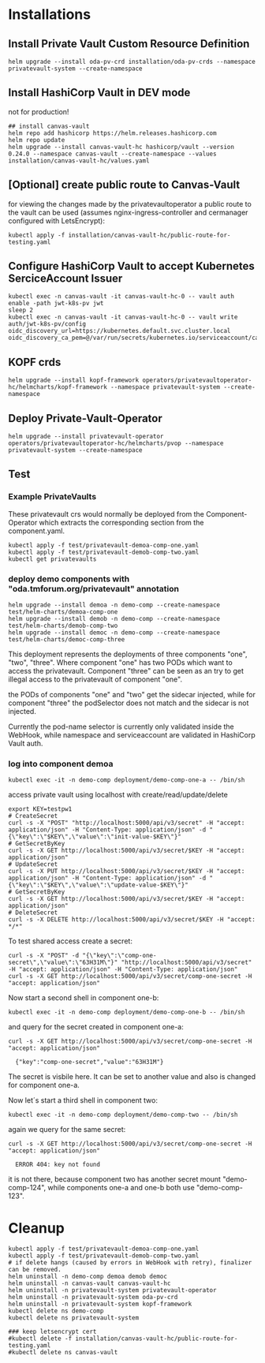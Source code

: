 # Installations

## Install Private Vault Custom Resource Definition

```
helm upgrade --install oda-pv-crd installation/oda-pv-crds --namespace privatevault-system --create-namespace
```

## Install HashiCorp Vault in DEV mode

not for production!

```
## install canvas-vault
helm repo add hashicorp https://helm.releases.hashicorp.com
helm repo update
helm upgrade --install canvas-vault-hc hashicorp/vault --version 0.24.0 --namespace canvas-vault --create-namespace --values installation/canvas-vault-hc/values.yaml
```

## [Optional] create public route to Canvas-Vault

for viewing the changes made by the privatevaultoperator a public route to the vault can be used 
(assumes nginx-ingress-controller and cermanager configured with LetsEncrypt):

```
kubectl apply -f installation/canvas-vault-hc/public-route-for-testing.yaml
```

## Configure HashiCorp Vault to accept Kubernetes SerciceAccount Issuer

```
kubectl exec -n canvas-vault -it canvas-vault-hc-0 -- vault auth enable -path jwt-k8s-pv jwt
sleep 2
kubectl exec -n canvas-vault -it canvas-vault-hc-0 -- vault write auth/jwt-k8s-pv/config oidc_discovery_url=https://kubernetes.default.svc.cluster.local oidc_discovery_ca_pem=@/var/run/secrets/kubernetes.io/serviceaccount/ca.crt
```

## KOPF crds

```
helm upgrade --install kopf-framework operators/privatevaultoperator-hc/helmcharts/kopf-framework --namespace privatevault-system --create-namespace
```



## Deploy Private-Vault-Operator

```
helm upgrade --install privatevault-operator operators/privatevaultoperator-hc/helmcharts/pvop --namespace privatevault-system --create-namespace
```


## Test


### Example PrivateVaults

These privatevault crs would normally be deployed from the Component-Operator which extracts the corresponding section from the component.yaml.

```
kubectl apply -f test/privatevault-demoa-comp-one.yaml
kubectl apply -f test/privatevault-demob-comp-two.yaml
kubectl get privatevaults
```

### deploy demo components with "oda.tmforum.org/privatevault" annotation

```
helm upgrade --install demoa -n demo-comp --create-namespace test/helm-charts/demoa-comp-one
helm upgrade --install demob -n demo-comp --create-namespace test/helm-charts/demob-comp-two
helm upgrade --install democ -n demo-comp --create-namespace test/helm-charts/democ-comp-three
```

This deployment represents the deployments of three components "one", "two", "three".
Where component "one" has two PODs which want to access the privatevault.
Component "three" can be seen as an try to get illegal access to the privatevault of component "one".

the PODs of components "one" and "two" get the sidecar injected, 
while for component "three" the podSelector does not match and the sidecar is not injected.

Currently the pod-name selector is currently only validated inside the WebHook, 
while namespace and serviceaccount are validated in HashiCorp Vault auth.


### log into component demoa

```
kubectl exec -it -n demo-comp deployment/demo-comp-one-a -- /bin/sh
```

access private vault using localhost with create/read/update/delete

```
export KEY=testpw1
# CreateSecret
curl -s -X "POST" "http://localhost:5000/api/v3/secret" -H "accept: application/json" -H "Content-Type: application/json" -d "{\"key\":\"$KEY\",\"value\":\"init-value-$KEY\"}"
# GetSecretByKey
curl -s -X GET http://localhost:5000/api/v3/secret/$KEY -H "accept: application/json"
# UpdateSecret
curl -s -X PUT http://localhost:5000/api/v3/secret/$KEY -H "accept: application/json" -H "Content-Type: application/json" -d "{\"key\":\"$KEY\",\"value\":\"update-value-$KEY\"}"
# GetSecretByKey
curl -s -X GET http://localhost:5000/api/v3/secret/$KEY -H "accept: application/json"
# DeleteSecret
curl -s -X DELETE http://localhost:5000/api/v3/secret/$KEY -H "accept: */*"
```

To test shared access create a secret:

```
curl -s -X "POST" -d "{\"key\":\"comp-one-secret\",\"value\":\"63H31M\"}" "http://localhost:5000/api/v3/secret" -H "accept: application/json" -H "Content-Type: application/json" 
curl -s -X GET http://localhost:5000/api/v3/secret/comp-one-secret -H "accept: application/json"
```

Now start a second shell in component one-b:

```
kubectl exec -it -n demo-comp deployment/demo-comp-one-b -- /bin/sh
```

and query for the secret created in component one-a:

```
curl -s -X GET http://localhost:5000/api/v3/secret/comp-one-secret -H "accept: application/json"

  {"key":"comp-one-secret","value":"63H31M"}
```

The secret is visbile here.
It can be set to another value and also is changed for component one-a.

Now let´s start a third shell in component two:

```
kubectl exec -it -n demo-comp deployment/demo-comp-two -- /bin/sh
```

again we query for the same secret:

```
curl -s -X GET http://localhost:5000/api/v3/secret/comp-one-secret -H "accept: application/json"

  ERROR 404: key not found
```

it is not there, because component two has another secret mount "demo-comp-124", while 
components one-a and one-b both use "demo-comp-123".


# Cleanup

```
kubectl apply -f test/privatevault-demoa-comp-one.yaml
kubectl apply -f test/privatevault-demob-comp-two.yaml
# if delete hangs (caused by errors in WebHook with retry), finalizer can be removed.
helm uninstall -n demo-comp demoa demob democ
helm uninstall -n canvas-vault canvas-vault-hc
helm uninstall -n privatevault-system privatevault-operator 
helm uninstall -n privatevault-system oda-pv-crd
helm uninstall -n privatevault-system kopf-framework 
kubectl delete ns demo-comp
kubectl delete ns privatevault-system 

### keep letsencrypt cert
#kubectl delete -f installation/canvas-vault-hc/public-route-for-testing.yaml
#kubectl delete ns canvas-vault  
```
